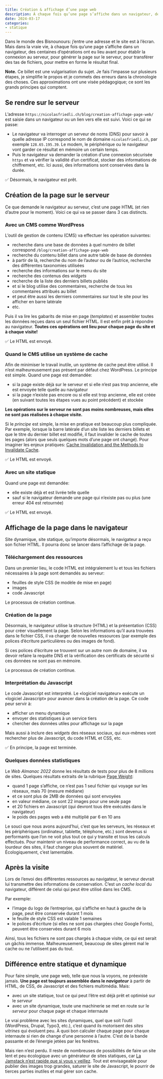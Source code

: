 ```yaml
---
title: Création & affichage d’une page web
description: À chaque fois qu’une page s’affiche dans un navigateur, des centaines d’opérations ont eu lieu avant pour établir la connexion au serveur, pour générer la page sur le serveur, pour transférer des tas de fichiers, pour mettre en forme le résultat final.
date: 2024-03-17
categories:
- statique
---
```


Dans le monde des Bisnounours: j’entre une adresse et le site est à l’écran. Mais dans la vraie vie, à chaque fois qu’une page s’affiche dans un navigateur, des centaines d’opérations ont eu lieu avant pour établir la connexion au serveur, pour générer la page sur le serveur, pour transférer des tas de fichiers, pour mettre en forme le résultat final.

**Note.** Ce billet est une vulgarisation du sujet. Je fais l’impasse sur plusieurs étapes, je simplifie le propos et je commets des erreurs dans la chronologie des choses. Ces approximations ont une visée pédagogique; ce sont les grands principes qui comptent.

## Se rendre sur le serveur

L’adresse `https://nicolasfriedli.ch/blog/creation-affichage-page-web/` est saisie dans un navigateur ou un lien vers elle est suivi. Voici ce qui se passe:

- Le navigateur va interroger un serveur de noms (DNS) pour savoir à quelle adresse IP correspond le nom de domaine `nicolasfriedli.ch`, par exemple `128.65.195.39`. Le modem, le périphérique ou le navigateur vont garder ce résultat en mémoire un certain temps.
- Puis le navigateur va demander la création d’une connexion sécurisée `https` et va vérifier la validité d’un certificat, stocker des informations de chiffrement, etc. Ici aussi, des informations sont conservées dans la durée.

✅ Désormais, le navigateur est prêt.

## Création de la page sur le serveur

Ce que demande le navigateur au serveur, c’est une page HTML (et rien d’autre pour le moment). Voici ce qui va se passer dans 3 cas distincts.

### Avec un CMS comme WordPress

L’outil de gestion de contenu (CMS) va effectuer les opération suivantes:

- recherche dans une base de données à quel numéro de billet correspond `/blog/creation-affichage-page-web`
- recherche du contenu billet dans une autre table de base de données
- à partir de là, recherche du nom de l’auteur ou de l’autrice, recherche des différentes taxonomies utilisées
- recherche des informations sur le menu du site
- recherche des contenus des *widgets*
- recherche de la liste des derniers billets publiés
- et si le blog utilise des commentaires, recherche de tous les commentaires attribués au billet
- et peut être aussi les derniers commentaires sur tout le site pour les afficher en barre latérale
- etc.

Puis il va lire les gabarits de mise en page (*templates*) et assembler toutes les données reçues dans un seul fichier HTML. Il est enfin prêt à répondre au navigateur. **Toutes ces opérations ont lieu pour chaque page du site et à chaque visite!**

✅ Le HTML est envoyé.

### Quand le CMS utilise un système de cache

Afin de minimiser le travail inutile, un système de cache peut être utilisé. Il n’est malheureusement pas présent par défaut chez WordPress. Le principe est simple. Quand une page est demandée:

- si la page existe déjà sur le serveur et si elle n’est pas trop ancienne, elle est envoyée telle quelle au navigateur
- si la page n’existe pas encore ou si elle est trop ancienne, elle est créée (en suivant toutes les étapes vues au point précédent) et stockée

**Les opérations sur le serveur ne sont pas moins nombreuses, mais elles ne sont pas réalisées à chaque visite.**

Si le *principe* est simple, la mise en pratique est beaucoup plus compliquée. Par exemple, lorsque la barre latérale d’un site liste les derniers billets et que le titre du dernier billet est modifié, il faut invalider le cache de toutes les pages (alors que seuls quelques mots d’une page ont changé). Pour imaginer les enjeux pratiques: [Cache Invalidation and the Methods to Invalidate Cache](https://www.geeksforgeeks.org/cache-invalidation-and-the-methods-to-invalidate-cache/).

✅ Le HTML est envoyé.

### Avec un site statique

Quand une page est demandée:

- elle existe déjà et est livrée telle quelle
- sauf si le navigateur demande une page qui n’existe pas ou plus (une erreur 404 est retournée)

✅ Le HTML est envoyé.

## Affichage de la page dans le navigateur

Site dynamique, site statique, qu’importe désormais, le navigateur a reçu son fichier HTML. Il pourra donc se lancer dans l’affichage de la page.

### Téléchargement des ressources

Dans un premier lieu, le code HTML est intégralement lu et tous les fichiers nécessaires à la page sont demandés au serveur:

- feuilles de style CSS (le modèle de mise en page)
- images
- code Javascript

Le processus de création continue.

### Création de la page

Désormais, le navigateur utilise la structure (HTML) et la présentation (CSS) pour créer visuellement la page. Selon les informations qu’il aura trouvées dans le fichier CSS, il va charger de nouvelles ressources (par exemple des polices d’écriture particulières ou des images de fond).

Si ces polices d’écriture se trouvent sur un autre nom de domaine, il va devoir refaire la requête DNS et la vérification des certificats de sécurité si ces données ne sont pas en mémoire.

Le processus de création continue.

### Interprétation du Javascript

Le code Javascript est interprété. Le «logiciel navigateur» exécute un «logiciel Javascript» pour avancer dans la création de la page. Ce code peur servir à:

- afficher un menu dynamique
- envoyer des statistiques à un service tiers
- chercher des données utiles pour affichage sur la page

Mais aussi à inclure des *widgets* des réseaux sociaux, qui eux-mêmes vont rechercher plus de Javascript, du code HTML et CSS, etc.

✅ En principe, la page est terminée.

### Quelques données statistiques

Le *Web Almanac 2022* donne les résultats de tests pour plus de 8 millions de sites. Quelques résultats extraits de la rubrique [Page Weight](https://almanac.httparchive.org/en/2022/page-weight):

- quand 1 page s’affiche, ce n’est pas 1 seul fichier qui voyage sur les réseaux, mais 70 (mesure médiane)
- et ce sont plus de 2MB de données qui sont envoyées
- en valeur médiane, ce sont 22 images pour une seule page
- et 20 fichiers en Javascript (qui devront tous être exécutés dans le navigateur)
- le poids des pages web a été multiplié par 6 en 10 ans

Le souci que nous avons aujourd’hui, c’est que les serveurs, les réseaux et les périphériques (ordinateur, tablette, téléphone, etc.) sont devenus si performants que l’on ne voit plus tout ce qui y transite et tous les calculs effectués. Pour maintenir un niveau de performance correct, au vu de la lourdeur des sites, il faut changer plus souvent de matériel. Écologiquement, c’est lamentable.

## Après la visite

Lors de l’envoi des différentes ressources au navigateur, le serveur devrait lui transmettre des informations de conservation. C’est un *cache local* du navigateur, différent de celui qui peut être utilisé dans les CMS.

Par exemple:

- l’image du logo de l’entreprise, qui s’affiche en haut à gauche de la page, peut être conservée durant 1 mois
- le feuille de style CSS est valable 1 semaines
- le polices d’écriture (si elles ne sont pas chargées chez Google Fonts), peuvent être conservées durant 6 mois

Ainsi, tous les fichiers ne sont pas chargés à chaque visite, ce qui est serait un gâchis immense. Malheureusement, beaucoup de sites gèrent mal le cache ou ne l’utilisent pas du tout.

## Différence entre statique et dynamique

Pour faire simple, une page web, telle que nous la voyons, ne préexiste jamais. **Une page est toujours assemblée dans le *navigateur*** à partir de HTML, de CSS, de Javascript et des fichiers multimédia. Mais:

- avec un site statique, tout ce qui peut l’être est déjà prêt et optimisé sur le *serveur*
- avec un site dynamique, toute une machinerie se met en route sur le *serveur* pour chaque page et chaque internaute

Le vrai problème avec les sites dynamiques, quel que soit l’outil (WordPress, Drupal, Typo3, etc.), c’est quand ils motorisent des *sites vitrines* qui évoluent peu. À quoi bon calculer chaque page pour chaque internaute si rien de change d’une personne à l’autre. C’est de la bande passante et de l’énergie jetées par les fenêtres.

Mais rien n’est perdu. Il reste de nombreuses de possibilités de faire un site lent et peu écologique avec un générateur de sites statiques, car [La Jamstack n’est rapide que si vous y veillez](https://jamstatic.fr/2020/10/05/la-jamstack-n-est-rapide-que-si-vous-la-rendez-rapide/). Tout est envisageable pour publier des images trop grandes, saturer le site de Javascript, le pourrir de tierces parties inutiles et mal gérer son cache.
